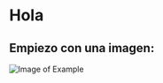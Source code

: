 # Hola
## Empiezo con una imagen:
![Image of Example](https://i.blogs.es/a19bfc/testing/1366_2000.webp)

